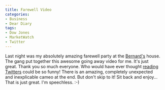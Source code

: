 ```yaml
---
title: Farewell Video
categories:
- Business
- Dear Diary
tags:
- Dow Jones
- MarketWatch
- Twitter
---
```


Last night was my absolutely amazing farewell party at the [Bernard's](http://www.jimbernard.net/) house. The gang put together this awesome going away video for me. It's just great. Thank you so much everyone. Who would have ever thought [reading Twitters](http://twitter.com/thingles) could be so funny! There is an amazing, completely unexpected and inexplicable cameo at the end. But don't skip to it! Sit back and enjoy...
That is just great. I'm speechless. :-)
